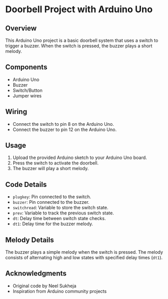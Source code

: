 
# Doorbell Project with Arduino Uno

## Overview

This Arduino Uno project is a basic doorbell system that uses a switch to trigger a buzzer. When the switch is pressed, the buzzer plays a short melody.

## Components

- Arduino Uno
- Buzzer
- Switch/Button
- Jumper wires 

## Wiring

- Connect the switch to pin 8 on the Arduino Uno.
- Connect the buzzer to pin 12 on the Arduino Uno.

## Usage

1. Upload the provided Arduino sketch to your Arduino Uno board.
2. Press the switch to activate the doorbell.
3. The buzzer will play a short melody.

## Code Details

- `plugkey`: Pin connected to the switch.
- `buzzer`: Pin connected to the buzzer.
- `switchread`: Variable to store the switch state.
- `prev`: Variable to track the previous switch state.
- `dt`: Delay time between switch state checks.
- `dt1`: Delay time for the buzzer melody.

## Melody Details

The buzzer plays a simple melody when the switch is pressed. The melody consists of alternating high and low states with specified delay times (`dt1`).

## Acknowledgments

- Original code by Neel Sukheja
- Inspiration from Arduino community projects
